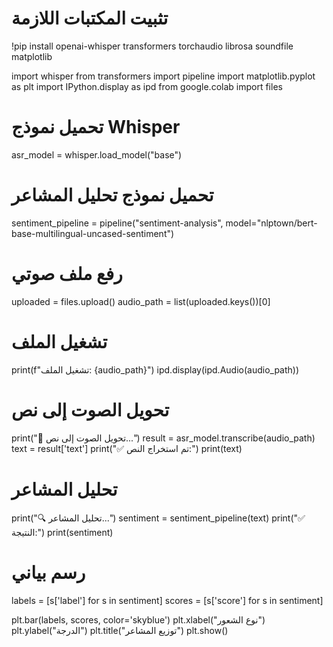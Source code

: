 # تثبيت المكتبات اللازمة
!pip install openai-whisper transformers torchaudio librosa soundfile matplotlib

import whisper
from transformers import pipeline
import matplotlib.pyplot as plt
import IPython.display as ipd
from google.colab import files

# تحميل نموذج Whisper
asr_model = whisper.load_model("base")

# تحميل نموذج تحليل المشاعر
sentiment_pipeline = pipeline("sentiment-analysis", model="nlptown/bert-base-multilingual-uncased-sentiment")

# رفع ملف صوتي
uploaded = files.upload()
audio_path = list(uploaded.keys())[0]

# تشغيل الملف
print(f"تشغيل الملف: {audio_path}")
ipd.display(ipd.Audio(audio_path))

# تحويل الصوت إلى نص
print("🔄 تحويل الصوت إلى نص...")
result = asr_model.transcribe(audio_path)
text = result['text']
print("✅ تم استخراج النص:")
print(text)

# تحليل المشاعر
print("🔍 تحليل المشاعر...")
sentiment = sentiment_pipeline(text)
print("✅ النتيجة:")
print(sentiment)

# رسم بياني
labels = [s['label'] for s in sentiment]
scores = [s['score'] for s in sentiment]

plt.bar(labels, scores, color='skyblue')
plt.xlabel("نوع الشعور")
plt.ylabel("الدرجة")
plt.title("توزيع المشاعر")
plt.show()
